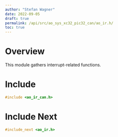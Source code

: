 ```yaml
---
author: "Stefan Wagner"
date: 2022-09-05
draft: true
permalink: /api/src/ao_sys_xc32_pic32_can/ao_ir.h/
toc: true
---
```


# Overview

This module gathers interrupt-related functions.

# Include

```c
#include <ao_ir_can.h>
```

# Include Next

```c
#include_next <ao_ir.h>
```
